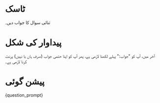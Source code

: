 # ٹاسک
ثنائی سوال کا جواب دیں۔

# پیداوار کی شکل
آخر میں، آپ کو "جواب:" پہلے لکھنا لازمی ہے، پھر آپ کو اپنا حتمی جواب (صرف ہاں یا نہیں) پرنٹ کرنا لازمی ہے۔

# پیشن گوئی
{question_prompt}